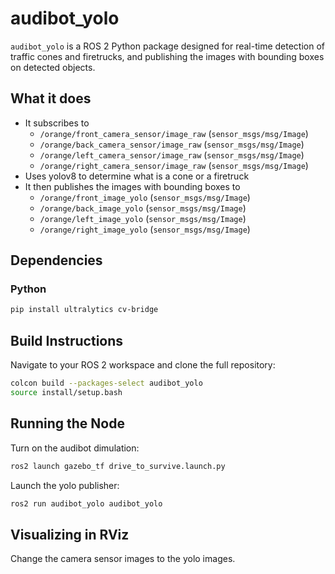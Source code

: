 # audibot_yolo

`audibot_yolo` is a ROS 2 Python package designed for real-time detection of traffic cones and firetrucks, and publishing the images with bounding boxes on detected objects.

## What it does

- It subscribes to
    - `/orange/front_camera_sensor/image_raw` (`sensor_msgs/msg/Image`)
    - `/orange/back_camera_sensor/image_raw` (`sensor_msgs/msg/Image`)
    - `/orange/left_camera_sensor/image_raw` (`sensor_msgs/msg/Image`)
    - `/orange/right_camera_sensor/image_raw` (`sensor_msgs/msg/Image`)
- Uses yolov8 to determine what is a cone or a firetruck
- It then publishes the images with bounding boxes to
    - `/orange/front_image_yolo` (`sensor_msgs/msg/Image`)
    - `/orange/back_image_yolo` (`sensor_msgs/msg/Image`)
    - `/orange/left_image_yolo` (`sensor_msgs/msg/Image`)
    - `/orange/right_image_yolo` (`sensor_msgs/msg/Image`)

## Dependencies

### Python

```bash
pip install ultralytics cv-bridge
```

## Build Instructions

Navigate to your ROS 2 workspace and clone the full repository:

```bash
colcon build --packages-select audibot_yolo
source install/setup.bash
```

## Running the Node

Turn on the audibot dimulation:

```bash
ros2 launch gazebo_tf drive_to_survive.launch.py 
```

Launch the yolo publisher:

```bash
ros2 run audibot_yolo audibot_yolo
```

## Visualizing in RViz

Change the camera sensor images to the yolo images.